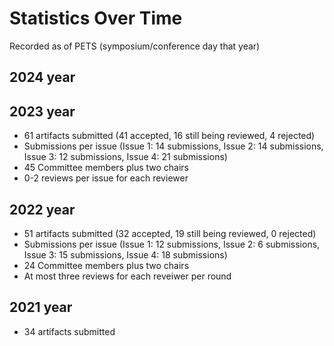 # Statistics Over Time
Recorded as of PETS (symposium/conference day that year)

## 2024 year


## 2023 year
- 61 artifacts submitted (41 accepted, 16 still being reviewed, 4 rejected)
- Submissions per issue (Issue 1: 14 submissions, Issue 2: 14 submissions, Issue 3: 12 submissions, Issue 4: 21 submissions)
- 45 Committee members plus two chairs
- 0-2 reviews per issue for each reviewer


## 2022 year 
- 51 artifacts submitted (32 accepted, 19  still being reviewed, 0 rejected)
- Submissions per issue (Issue 1: 12 submissions, Issue 2:  6 submissions, Issue 3:  15 submissions, Issue 4: 18 submissions)
- 24 Committee members plus two chairs
- At most three reviews for each reveiwer per round

## 2021 year
- 34 artifacts submitted

